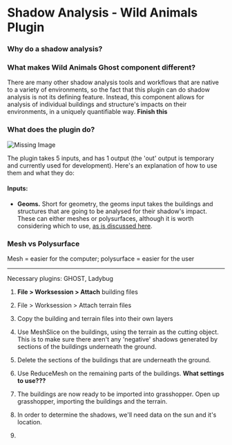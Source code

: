 # Shadow Analysis - Wild Animals Plugin

### Why do a shadow analysis?

### What makes Wild Animals Ghost component different?

There are many other shadow analysis tools and workflows that are native to a variety of environments, so the fact that this plugin can do shadow analysis is not its defining feature. Instead, this component allows for analysis of individual buildings and structure's impacts on their environments, in a uniquely quantifiable way. **Finish this**


### What does the plugin do?

![Missing Image](images/plugin.png)

The plugin takes 5 inputs, and has 1 output (the 'out' output is temporary and currently used for development). Here's an explanation of how to use them and what they do:

#### Inputs:

 - **Geoms.**
   Short for geometry, the geoms input takes the buildings and structures that are going to be analysed for their shadow's impact. These can either meshes or polysurfaces, although it is worth considering which to use, [as is discussed here](#meshpoly).



### <a name="meshpoly">Mesh vs Polysurface</a>

Mesh = easier for the computer; polysurface = easier for the user

------

Necessary plugins: GHOST, Ladybug

1. **File > Worksession > Attach** building files

2. File > Worksession > Attach terrain files

3. Copy the building and terrain files into their own layers

4. Use MeshSlice on the buildings, using the terrain as the cutting object. This is to make sure there aren't any 'negative' shadows generated by sections of the buildings underneath the ground.

5. Delete the sections of the buildings that are underneath the ground.

6. Use ReduceMesh on the remaining parts of the buildings. **What settings to use???**

7. The buildings are now ready to be imported into grasshopper. Open up grasshopper, importing the buildings and the terrain.

8. In order to determine the shadows, we'll need data on the sun and it's location.

9. 

